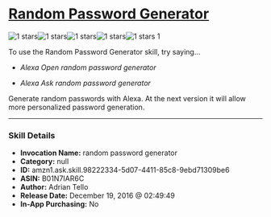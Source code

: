 # [Random Password Generator](http://alexa.amazon.com/#skills/amzn1.ask.skill.98222334-5d07-4411-85c8-9ebd71309be6)
![1 stars](../../images/ic_star_black_18dp_1x.png)![1 stars](../../images/ic_star_border_black_18dp_1x.png)![1 stars](../../images/ic_star_border_black_18dp_1x.png)![1 stars](../../images/ic_star_border_black_18dp_1x.png)![1 stars](../../images/ic_star_border_black_18dp_1x.png) 1

To use the Random Password Generator skill, try saying...

* *Alexa Open random password generator*

* *Alexa Ask random password generator*

Generate random passwords with Alexa. At the next version it will allow more personalized password generation.

***

### Skill Details

* **Invocation Name:** random password generator
* **Category:** null
* **ID:** amzn1.ask.skill.98222334-5d07-4411-85c8-9ebd71309be6
* **ASIN:** B01N7IAR6C
* **Author:** Adrian Tello
* **Release Date:** December 19, 2016 @ 02:49:49
* **In-App Purchasing:** No
